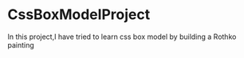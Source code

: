 # CssBoxModelProject
In this project,I have tried to learn css box model by building a Rothko painting
